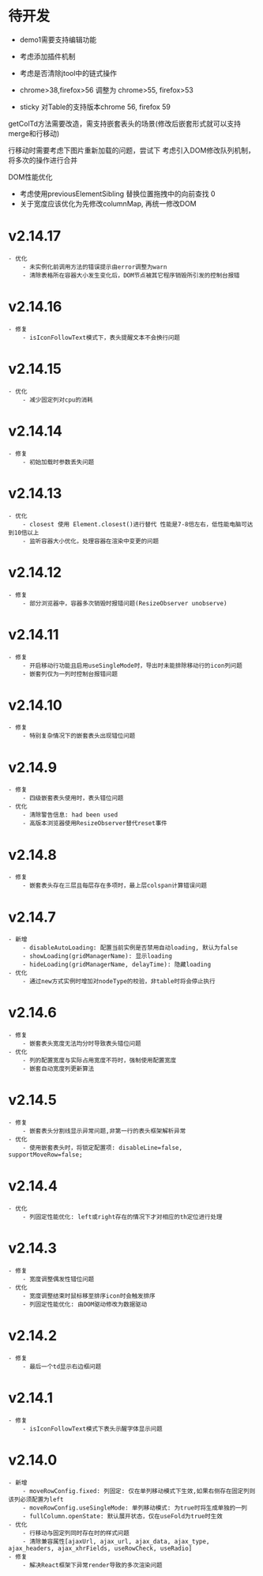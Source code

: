 # 待开发
- demo1需要支持编辑功能

- 考虑添加插件机制
- 考虑是否清除jtool中的链式操作


- chrome>38,firefox>56 调整为 chrome>55, firefox>53
- sticky 对Table的支持版本chrome 56, firefox 59

getColTd方法需要改造，需支持嵌套表头的场景(修改后嵌套形式就可以支持merge和行移动)

行移动时需要考虑下图片重新加载的问题，尝试下
考虑引入DOM修改队列机制，将多次的操作进行合并

DOM性能优化
- 考虑使用previousElementSibling 替换位置拖拽中的向前查找 0
- 关于宽度应该优化为先修改columnMap, 再统一修改DOM    

# v2.14.17
    - 优化
        - 未实例化前调用方法的错误提示由error调整为warn
        - 清除表格所在容器大小发生变化后，DOM节点被其它程序销毁所引发的控制台报错
        
# v2.14.16
    - 修复
        - isIconFollowText模式下，表头提醒文本不会换行问题
        
# v2.14.15
    - 优化
        - 减少固定列对cpu的消耗
        
# v2.14.14
    - 修复
        - 初始加载时参数丢失问题
        
# v2.14.13
    - 优化
        - closest 使用 Element.closest()进行替代 性能是7-8倍左右，低性能电脑可达到10倍以上
        - 监听容器大小优化，处理容器在渲染中变更的问题    
    
# v2.14.12
    - 修复
        - 部分浏览器中，容器多次销毁时报错问题(ResizeObserver unobserve)
          
# v2.14.11
    - 修复
        - 开启移动行功能且启用useSingleMode时，导出时未能排除移动行的icon列问题
        - 嵌套列仅为一列时控制台报错问题
            
# v2.14.10
    - 修复
        - 特别复杂情况下的嵌套表头出现错位问题
        
# v2.14.9
    - 修复
        - 四级嵌套表头使用时，表头错位问题
    - 优化
        - 清除警告信息: had been used
        - 高版本浏览器使用ResizeObserver替代reset事件
        
# v2.14.8
    - 修复
        - 嵌套表头存在三层且每层存在多项时，最上层colspan计算错误问题
        
# v2.14.7
    - 新增
        - disableAutoLoading: 配置当前实例是否禁用自动loading, 默认为false
        - showLoading(gridManagerName): 显示loading
        - hideLoading(gridManagerName, delayTime): 隐藏loading
    - 优化
        - 通过new方式实例时增加对nodeType的校验，非table时将会停止执行
        
# v2.14.6
    - 修复
        - 嵌套表头宽度无法均分时导致表头错位问题
    - 优化
        - 列的配置宽度与实际占用宽度不符时，强制使用配置宽度
        - 嵌套自动宽度列更新算法
        
# v2.14.5
    - 修复
        - 嵌套表头分割线显示异常问题,非第一行的表头框架解析异常
    - 优化
        - 使用嵌套表头时，将锁定配置项: disableLine=false, supportMoveRow=false;
        
# v2.14.4
    - 优化
        - 列固定性能优化: left或right存在的情况下才对相应的th定位进行处理
        
# v2.14.3
    - 修复
        - 宽度调整偶发性错位问题
    - 优化
        - 宽度调整结束时鼠标移至排序icon时会触发排序
        - 列固定性能优化: 由DOM驱动修改为数据驱动
        
# v2.14.2
    - 修复
        - 最后一个td显示右边框问题
        
# v2.14.1
    - 修复
        - isIconFollowText模式下表头示醒字体显示问题
        
# v2.14.0
    - 新增
        - moveRowConfig.fixed: 列固定: 仅在单列移动模式下生效,如果右侧存在固定列则该列必须配置为left
        - moveRowConfig.useSingleMode: 单列移动模式: 为true时将生成单独的一列
        - fullColumn.openState: 默认展开状态，仅在useFold为true时生效
    - 优化
        - 行移动与固定列同时存在时的样式问题
        - 清除兼容属性[ajaxUrl, ajax_url, ajax_data, ajax_type, ajax_headers, ajax_xhrFields, useRowCheck, useRadio]
    - 修复
        - 解决React框架下异常render导致的多次渲染问题
